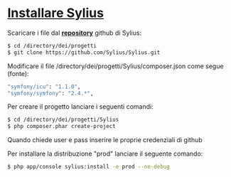 [Installare Sylius](https://github.com/Sylius/Sylius/blob/master/README.md#sylius--)
===

Scaricare i file dal [**repository**](https://github.com/Sylius/Sylius) github di Sylius:
```bash
$ cd /directory/dei/progetti
$ git clone https://github.com/Sylius/Sylius.git
```

Modificare il file /directory/dei/progetti/Sylius/composer.json come segue (fonte):
```bash
"symfony/icu": "1.1.0",
"symfony/symfony": "2.4.*",
```

Per creare il progetto lanciare i seguenti comandi:
```bash
$ cd /directory/dei/progetti/Sylius
$ php composer.phar create-project
```

Quando chiede user e pass inserire le proprie credenziali di github

Per installare la distribuzione "prod" lanciare il seguente comando:
```bash
$ php app/console sylius:install -e prod --no-debug
```
